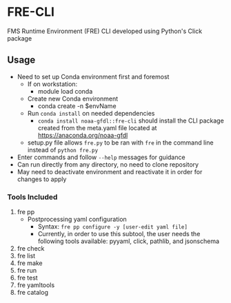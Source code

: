 # FRE-CLI
FMS Runtime Environment (FRE) CLI developed using Python's Click package

## Usage
* Need to set up Conda environment first and foremost
    - If on workstation:
        - module load conda
    - Create new Conda environment
        - conda create -n $envName
    - Run `conda install` on needed dependencies
        - `conda install noaa-gfdl::fre-cli` should install the CLI package created from the meta.yaml file located at https://anaconda.org/noaa-gfdl
    - setup.py file allows `fre.py` to be ran with `fre` in the command line instead of `python fre.py`
* Enter commands and follow `--help` messages for guidance
* Can run directly from any directory, no need to clone repository
* May need to deactivate environment and reactivate it in order for changes to apply

### Tools Included
1)  fre pp
    - Postprocessing yaml configuration
        - Syntax: `fre pp configure -y [user-edit yaml file]`
        - Currently, in order to use this subtool, the user needs the following tools available: pyyaml, click, pathlib, and jsonschema
2)  fre check
3)  fre list
4)  fre make
5)  fre run
6)  fre test
7)  fre yamltools
8)  fre catalog
